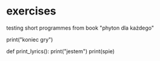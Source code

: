 # exercises
testing short programmes from book "phyton dla każdego"

print("koniec gry")

def print_lyrics():
    print("jestem")
    print(spie)
